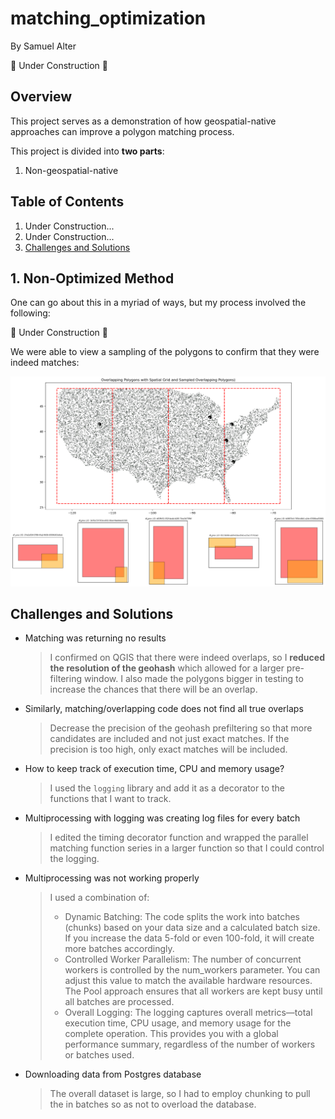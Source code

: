 # matching_optimization

By Samuel Alter

🚧 Under Construction 🚧

## Overview

This project serves as a demonstration of how geospatial-native approaches can improve a polygon matching process.

This project is divided into **two parts**:
1. Non-geospatial-native 

## Table of Contents <a name='toc'></a>

1. Under Construction...
2. Under Construction...
3. [Challenges and Solutions](#challenges)

## 1. Non-Optimized Method

One can go about this in a myriad of ways, but my process involved the following:

🚧 Under Construction 🚧

We were able to view a sampling of the polygons to confirm that they were indeed matches:

![Overlapping Polygons Map with a Sampling of those Polygons](figs/overlapping_polygons_map_10k.png)

## Challenges and Solutions <a name='challenges'></a>

* Matching was returning no results
  > I confirmed on QGIS that there were indeed overlaps, so I **reduced the resolution of the geohash** which allowed for a larger pre-filtering window.
  > I also made the polygons bigger in testing to increase the chances that there will be an overlap.
* Similarly, matching/overlapping code does not find all true overlaps
  > Decrease the precision of the geohash prefiltering so that more candidates are included and not just exact matches. If the precision is too high, only exact matches will be included. 
* How to keep track of execution time, CPU and memory usage?
  > I used the `logging` library and add it as a decorator to the functions that I want to track.
* Multiprocessing with logging was creating log files for every batch
  > I edited the timing decorator function and wrapped the parallel matching function series in a larger function so that I could control the logging.
* Multiprocessing was not working properly
  > I used a combination of:
  > * Dynamic Batching: The code splits the work into batches (chunks) based on your data size and a calculated batch size. If you increase the data 5-fold or even 100-fold, it will create more batches accordingly.
	> * Controlled Worker Parallelism: The number of concurrent workers is controlled by the num_workers parameter. You can adjust this value to match the available hardware resources. The Pool approach ensures that all workers are kept busy until all batches are processed.
	> * Overall Logging: The logging captures overall metrics—total execution time, CPU usage, and memory usage for the complete operation. This provides you with a global performance summary, regardless of the number of workers or batches used.
* Downloading data from Postgres database
  > The overall dataset is large, so I had to employ chunking to pull the in batches so as not to overload the database.